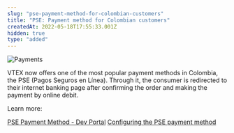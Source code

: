 ```yaml
---
slug: "pse-payment-method-for-colombian-customers"
title: "PSE: Payment method for Colombian customers"
createdAt: 2022-05-18T17:55:33.001Z
hidden: true
type: "added"
---
```


![Payments](https://img.shields.io/badge/-Payments-blueviolet)

VTEX now offers one of the most popular payment methods in Colombia, the PSE (Pagos Seguros en Línea). Through it, the consumer is redirected to their internet banking page after confirming the order and making the payment by online debit.

Learn more:

[PSE Payment Method - Dev Portal](https://docs.google.com/document/d/1yy1E4n0kxiUpHNiUwfpmw-mhIoELUUH4SFsCaVo3DXs/edit)
[Configuring the PSE payment method](https://docs.google.com/document/d/1EU-IFgag4HUe0iIekxgL8IM_4DLem8NCdC-6VvdtLl0/edit#)